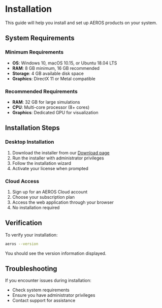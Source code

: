 # Installation

This guide will help you install and set up AEROS products on your system.

## System Requirements

### Minimum Requirements
- **OS**: Windows 10, macOS 10.15, or Ubuntu 18.04 LTS
- **RAM**: 8 GB minimum, 16 GB recommended
- **Storage**: 4 GB available disk space
- **Graphics**: DirectX 11 or Metal compatible

### Recommended Requirements
- **RAM**: 32 GB for large simulations
- **CPU**: Multi-core processor (8+ cores)
- **Graphics**: Dedicated GPU for visualization

## Installation Steps

### Desktop Installation

1. Download the installer from our [Download page](/download)
2. Run the installer with administrator privileges
3. Follow the installation wizard
4. Activate your license when prompted

### Cloud Access

1. Sign up for an AEROS Cloud account
2. Choose your subscription plan
3. Access the web application through your browser
4. No installation required

## Verification

To verify your installation:

```bash
aeros --version
```

You should see the version information displayed.

## Troubleshooting

If you encounter issues during installation:

- Check system requirements
- Ensure you have administrator privileges
- Contact support for assistance